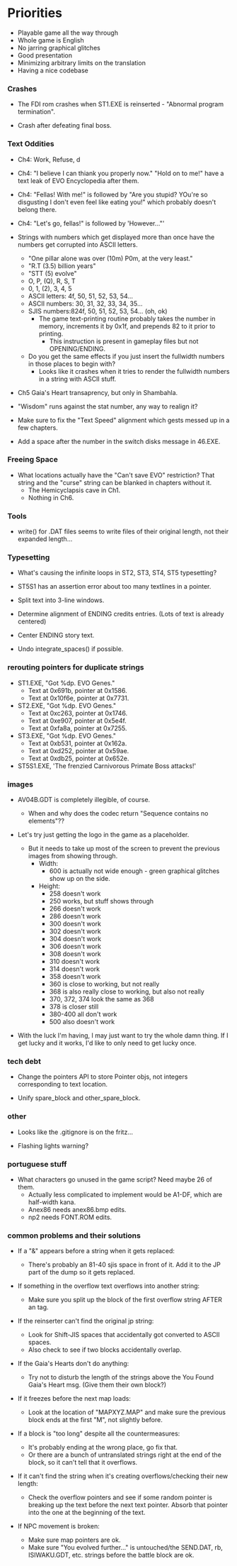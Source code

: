 # Priorities
* Playable game all the way through
* Whole game is English
* No jarring graphical glitches
* Good presentation
* Minimizing arbitrary limits on the translation
* Having a nice codebase

### Crashes
* The FDI rom crashes when ST1.EXE is reinserted - "Abnormal program termination".

* Crash after defeating final boss.

### Text Oddities
* Ch4: Work, Refuse, d
* Ch4: "I believe I can thiank you properly now." "Hold on to me!" have a text leak of EVO Encyclopedia after them.
* Ch4: "Fellas! With me!" is followed by "Are you stupid? YOu're so disgusting I don't even feel like eating you!" which probably doesn't belong there.
* Ch4: "Let's go, fellas!" is followed by 'However..."'

* Strings with numbers which get displayed more than once have the numbers get corrupted into ASCII letters.
    * "One pillar alone was over (10m) P0m, at the very least."
    * "R.T (3.5) billion years"
    * "STT (5) evolve"
    * O, P, (Q), R, S, T
    * 0, 1, (2), 3, 4, 5
    * ASCII letters: 4f, 50, 51, 52, 53, 54...
    * ASCII numbers: 30, 31, 32, 33, 34, 35...
    * SJIS numbers:824f, 50, 51, 52, 53, 54... (oh, ok)
        * The game text-printing routine probably takes the number in memory, increments it by 0x1f, and prepends 82 to it prior to printing.
            * This instruction is present in gameplay files but not OPENING/ENDING.
    * Do you get the same effects if you just insert the fullwidth numbers in those places to begin with?
        * Looks like it crashes when it tries to render the fullwidth numbers in a string with ASCII stuff.

* Ch5 Gaia's Heart transaprency, but only in Shambahla.

* "Wisdom" runs against the stat number, any way to realign it?

* Make sure to fix the "Text Speed" alignment which gests messed up in a few chapters.

* Add a space after the number in the switch disks message in 46.EXE.

### Freeing Space
* What locations actually have the "Can't save EVO" restriction? That string and the "curse" string can be blanked in chapters without it.
    * The Hemicyclapsis cave in Ch1.
    * Nothing in Ch6.

### Tools
* write() for .DAT files seems to write files of their original length, not their expanded length...

### Typesetting
* What's causing the infinite loops in ST2, ST3, ST4, ST5 typesetting?

* ST5S1 has an assertion error about too many textlines in a pointer.

* Split text into 3-line windows. 

* Determine alignment of ENDING credits entries. (Lots of text is already centered)

* Center ENDING story text.

* Undo integrate_spaces() if possible.

### rerouting pointers for duplicate strings 
* ST1.EXE, "Got %dp. EVO Genes."
    * Text at 0x691b, pointer at 0x1586.
    * Text at 0x10f6e, pointer at 0x7731.
* ST2.EXE, "Got %dp. EVO Genes."
    * Text at 0xc263, pointer at 0x1746.
    * Text at 0xe907, pointer at 0x5e4f.
    * Text at 0xfa8a, pointer at 0x7255.
* ST3.EXE, "Got %dp. EVO Genes."
    * Text at 0xb531, pointer at 0x162a.
    * Text at 0xd252, pointer at 0x59ae.
    * Text at 0xdb25, pointer at 0x652e.
* ST5S1.EXE, 'The frenzied Carnivorous Primate Boss attacks!'

### images
* AV04B.GDT is completely illegible, of course.
    * When and why does the codec return "Sequence contains no elements"??

* Let's try just getting the logo in the game as a placeholder.
    * But it needs to take up most of the screen to prevent the previous images from showing through.
        * Width:
            * 600 is actually not wide enough - green graphical glitches show up on the side.
        * Height:
            * 258 doesn't work
            * 250 works, but stuff shows through
            * 266 doesn't work
            * 286 doesn't work
            * 300 doesn't work
            * 302 doesn't work
            * 304 doesn't work
            * 306 doesn't work
            * 308 doesn't work
            * 310 doesn't work
            * 314 doesn't work
            * 358 doesn't work
            * 360 is close to working, but not really
            * 368 is also really close to working, but also not really
            * 370, 372, 374 look the same as 368
            * 378 is closer still
            * 380-400 all don't work
            * 500 also doesn't work
* With the luck I'm having, I may just want to try the whole damn thing. If I get lucky and it works, I'd like to only need to get lucky once.

### tech debt
* Change the pointers API to store Pointer objs, not integers corresponding to text location.

* Unify spare_block and other_spare_block.

### other
* Looks like the .gitignore is on the fritz...

* Flashing lights warning?

### portuguese stuff
* What characters go unused in the game script? Need maybe 26 of them.
    * Actually less complicated to implement would be A1-DF, which are half-width kana.
    * Anex86 needs anex86.bmp edits.
    * np2 needs FONT.ROM edits.

### common problems and their solutions
* If a "&" appears before a string when it gets replaced:
    * There's probably an 81-40 sjis space in front of it. Add it to the JP part of the dump so it gets replaced.

* If something in the overflow text overflows into another string:
    * Make sure you split up the block of the first overflow string AFTER an <END> tag.

* If the reinserter can't find the original jp string:
    * Look for Shift-JIS spaces that accidentally got converted to ASCII spaces.
    * Also check to see if two blocks accidentally overlap.

* If the Gaia's Hearts don't do anything:
    * Try not to disturb the length of the strings above the You Found Gaia's Heart msg. (Give them their own block?)

* If it freezes before the next map loads:
    * Look at the location of "MAPXYZ.MAP" and make sure the previous block ends at the first "M", not slightly before.

* If a block is "too long" despite all the countermeasures:
    * It's probably ending at the wrong place, go fix that.
    * Or there are a bunch of untranslated strings right at the end of the block, so it can't tell that it overflows.

* If it can't find the string when it's creating overflows/checking their new length:
    * Check the overflow pointers and see if some random pointer is breaking up the text before the next text pointer. Absorb that pointer into the one at the beginning of the text.

* If NPC movement is broken:
    * Make sure map pointers are ok.
    * Make sure "You evolved further..." is untouched/the SEND.DAT, rb, ISIWAKU.GDT, etc. strings before the battle block are ok.
